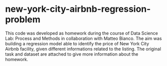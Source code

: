 # new-york-city-airbnb-regression-problem
This code was developed as homework during the course of Data Science Lab: Process and Methods in collaboration with Matteo Bianco. The aim was building a regression model able to identify the price of New York City Airbnb facility, given different informations related to the listing. The original task and dataset are attached to give more information about the homework.
